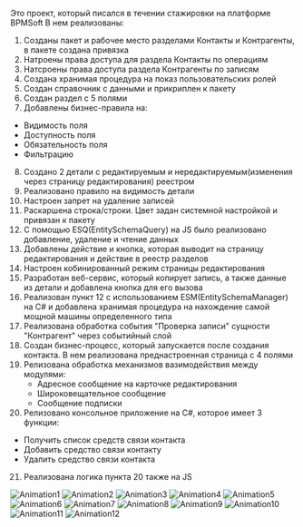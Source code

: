 Это проект, который писался в течении стажировки на платформе BPMSoft
В нем реализованы: 
1. Созданы пакет и рабочее место разделами Контакты и Контрагенты, в пакете создана привязка
2. Натроены права доступа для раздела Контакты по операциям
3. Натсроены права доступа раздела Контрагенты по записям
4. Создана хранимая процедура на показ пользовательских ролей
5. Создан справочник с данными и прикриплен к пакету
6. Создан раздел с 5 полями
7. Добавлены бизнес-правила на:
  - Видимость поля
  - Доступность поля
  - Обязательность поля
  - Фильтрацию
8. Создано 2 детали с редактируемым и нередактируемым(изменения через страницу редактирования) реестром
9. Реализовано правило на видимость детали
10. Настроен запрет на удаление записей
11. Раскаршена строка/строки. Цвет задан системной настройкой и привязан к пакету
12. С помощью ESQ(EntitySchemaQuery) на JS было реализовано добавление, удаление и чтение данных
13. Добавлены действие и кнопка, которая выводит на страницу редактирования и действие в реестр разделов
14. Настроен кобинированный режим страницы редактирования
15. Разработан веб-сервис, который копирует запись, а также данные из детали и добавлена кнопка для его вызова
16. Реализован пункт 12 с использованием ESM(EntitySchemaManager) на C# и добавлена хранимая процедура на нахождение самой мощной машины определенного типа
17. Реализована обработка события "Проверка записи" сущности "Контрагент" через событийный слой
18. Создан бизнес-процесс, который запускается после создания контакта. В нем реализована преднастроенная страница с 4 полями
19. Релизована обработка механизмов вазимодействия между модулями:
    - Адресное сообщение на карточке редактирования
    - Широковещательное сообщение
    - Сообщение подписки
20. Релизовано консольное приложение на C#, которое имеет 3 функции:
  - Получить список средств связи контакта
  - Добавить средство связи контакту
  - Удалить средство связи контакта
21. Реализована логика пункта 20 также на JS

![Animation1](https://github.com/user-attachments/assets/cf82fe99-04a1-4105-87e0-3f813e60a43a)
![Animation2](https://github.com/user-attachments/assets/cd056828-790d-4822-9de5-d45574519542)
![Animation3](https://github.com/user-attachments/assets/9e6cd0bd-dfee-4c7a-b09d-228c81cec0a0)
![Animation4](https://github.com/user-attachments/assets/59a6227e-1885-43bc-8e5d-3d4fb168a1e1)
![Animation5](https://github.com/user-attachments/assets/fc264b21-608c-47fa-a094-91bf5d1eb0fb)
![Animation6](https://github.com/user-attachments/assets/3089174b-877a-4be4-a8b6-a899a0c30098)
![Animation7](https://github.com/user-attachments/assets/906b973f-61f6-47ae-8b31-759006f1c72e)
![Animation8](https://github.com/user-attachments/assets/65313849-bf97-4212-a4c5-ddee974aa723)
![Animation9](https://github.com/user-attachments/assets/c050a118-c640-4d98-8f2d-e6ad342af153)
![Animation10](https://github.com/user-attachments/assets/d7113ebe-1d79-499e-b999-5cfa38f6aef9)
![Animation11](https://github.com/user-attachments/assets/78d1f754-de7c-4df2-b67f-fd1b02980f42)
![Animation12](https://github.com/user-attachments/assets/012b575f-0b39-4a6a-8a96-fb78a11e4944)
